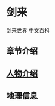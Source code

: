 # 剑来
剑来世界 中文百科

## 章节介绍

## [人物介绍](https://github.com/jianlai-wiki/jianlai/tree/master/person) 

## 地理信息
